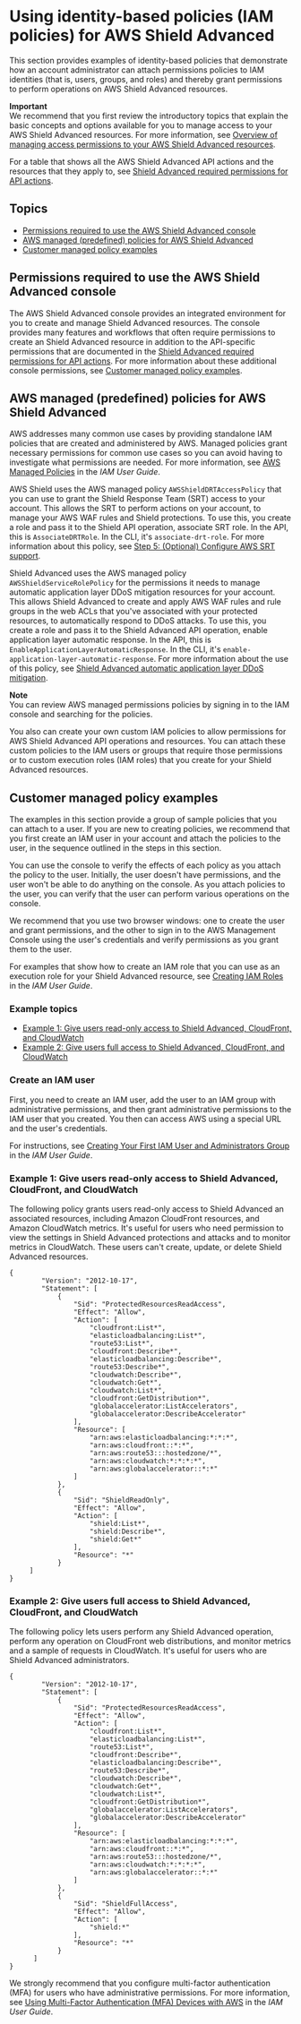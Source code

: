 # Using identity\-based policies \(IAM policies\) for AWS Shield Advanced<a name="shd-access-control-identity-based"></a>

This section provides examples of identity\-based policies that demonstrate how an account administrator can attach permissions policies to IAM identities \(that is, users, groups, and roles\) and thereby grant permissions to perform operations on AWS Shield Advanced resources\. 

**Important**  
We recommend that you first review the introductory topics that explain the basic concepts and options available for you to manage access to your AWS Shield Advanced resources\. For more information, see [Overview of managing access permissions to your AWS Shield Advanced resources](shd-access-control-overview.md)\.

For a table that shows all the AWS Shield Advanced API actions and the resources that they apply to, see [Shield Advanced required permissions for API actions](shd-api-permissions-ref.md)\. 

## Topics<a name="shd-topics3"></a>
+ [Permissions required to use the AWS Shield Advanced console](#shd-additional-console-required-permissions)
+ [AWS managed \(predefined\) policies for AWS Shield Advanced](#shd-access-policy-examples-aws-managed) 
+ [Customer managed policy examples](#shd-access-policy-examples-for-sdk-cli) 

## Permissions required to use the AWS Shield Advanced console<a name="shd-additional-console-required-permissions"></a>

The AWS Shield Advanced console provides an integrated environment for you to create and manage Shield Advanced resources\. The console provides many features and workflows that often require permissions to create an Shield Advanced resource in addition to the API\-specific permissions that are documented in the [Shield Advanced required permissions for API actions](shd-api-permissions-ref.md)\. For more information about these additional console permissions, see [Customer managed policy examples](#shd-access-policy-examples-for-sdk-cli)\.

## AWS managed \(predefined\) policies for AWS Shield Advanced<a name="shd-access-policy-examples-aws-managed"></a>

AWS addresses many common use cases by providing standalone IAM policies that are created and administered by AWS\. Managed policies grant necessary permissions for common use cases so you can avoid having to investigate what permissions are needed\. For more information, see [AWS Managed Policies](https://docs.aws.amazon.com/IAM/latest/UserGuide/access_policies_managed-vs-inline.html#aws-managed-policies) in the *IAM User Guide*\.

AWS Shield uses the AWS managed policy `AWSShieldDRTAccessPolicy` that you can use to grant the Shield Response Team \(SRT\) access to your account\. This allows the SRT to perform actions on your account, to manage your AWS WAF rules and Shield protections\. To use this, you create a role and pass it to the Shield API operation, associate SRT role\. In the API, this is `AssociateDRTRole`\. In the CLI, it's `associate-drt-role`\. For more information about this policy, see [Step 5: \(Optional\) Configure AWS SRT support](authorize-DRT.md)\. 

Shield Advanced uses the AWS managed policy `AWSShieldServiceRolePolicy` for the permissions it needs to manage automatic application layer DDoS mitigation resources for your account\. This allows Shield Advanced to create and apply AWS WAF rules and rule groups in the web ACLs that you've associated with your protected resources, to automatically respond to DDoS attacks\.  To use this, you create a role and pass it to the Shield Advanced API operation, enable application layer automatic response\. In the API, this is `EnableApplicationLayerAutomaticResponse`\. In the CLI, it's `enable-application-layer-automatic-response`\. For more information about the use of this policy, see [Shield Advanced automatic application layer DDoS mitigation](ddos-advanced-automatic-app-layer-response.md)\. 

**Note**  
You can review AWS managed permissions policies by signing in to the IAM console and searching for the policies\.

You also can create your own custom IAM policies to allow permissions for AWS Shield Advanced API operations and resources\. You can attach these custom policies to the IAM users or groups that require those permissions or to custom execution roles \(IAM roles\) that you create for your Shield Advanced resources\. 

## Customer managed policy examples<a name="shd-access-policy-examples-for-sdk-cli"></a>

The examples in this section provide a group of sample policies that you can attach to a user\. If you are new to creating policies, we recommend that you first create an IAM user in your account and attach the policies to the user, in the sequence outlined in the steps in this section\.

You can use the console to verify the effects of each policy as you attach the policy to the user\. Initially, the user doesn't have permissions, and the user won't be able to do anything on the console\. As you attach policies to the user, you can verify that the user can perform various operations on the console\. 

We recommend that you use two browser windows: one to create the user and grant permissions, and the other to sign in to the AWS Management Console using the user's credentials and verify permissions as you grant them to the user\.

For examples that show how to create an IAM role that you can use as an execution role for your Shield Advanced resource, see [Creating IAM Roles](https://docs.aws.amazon.com/IAM/latest/UserGuide/id_roles_create.html) in the *IAM User Guide*\.

### Example topics<a name="shd-topics4"></a>
+ [Example 1: Give users read\-only access to Shield Advanced, CloudFront, and CloudWatch](#shd-example1)
+ [Example 2: Give users full access to Shield Advanced, CloudFront, and CloudWatch](#shd-example2) 

### Create an IAM user<a name="shd-console-permissions-list-functions"></a>

First, you need to create an IAM user, add the user to an IAM group with administrative permissions, and then grant administrative permissions to the IAM user that you created\. You then can access AWS using a special URL and the user's credentials\. 

For instructions, see [Creating Your First IAM User and Administrators Group](https://docs.aws.amazon.com/IAM/latest/UserGuide/getting-started_create-admin-group.html) in the *IAM User Guide*\. 

### Example 1: Give users read\-only access to Shield Advanced, CloudFront, and CloudWatch<a name="shd-example1"></a>

The following policy grants users read\-only access to Shield Advanced an associated resources, including Amazon CloudFront resources, and Amazon CloudWatch metrics\. It's useful for users who need permission to view the settings in Shield Advanced protections and attacks and to monitor metrics in CloudWatch\. These users can't create, update, or delete Shield Advanced resources\.

```
{
        "Version": "2012-10-17",
        "Statement": [
            {
                "Sid": "ProtectedResourcesReadAccess",
                "Effect": "Allow",
                "Action": [
                    "cloudfront:List*",
                    "elasticloadbalancing:List*",
                    "route53:List*",
                    "cloudfront:Describe*",
                    "elasticloadbalancing:Describe*",
                    "route53:Describe*",
                    "cloudwatch:Describe*",
                    "cloudwatch:Get*",
                    "cloudwatch:List*",
                    "cloudfront:GetDistribution*",
                    "globalaccelerator:ListAccelerators",
                    "globalaccelerator:DescribeAccelerator"
                ],
                "Resource": [
                    "arn:aws:elasticloadbalancing:*:*:*",
                    "arn:aws:cloudfront::*:*",
                    "arn:aws:route53:::hostedzone/*",
                    "arn:aws:cloudwatch:*:*:*:*",
                    "arn:aws:globalaccelerator::*:*"
                ]
            },
            {
                "Sid": "ShieldReadOnly",
                "Effect": "Allow",
                "Action": [
                    "shield:List*",
                    "shield:Describe*",
                    "shield:Get*"
                ],
                "Resource": "*"
            }
     ]
}
```

### Example 2: Give users full access to Shield Advanced, CloudFront, and CloudWatch<a name="shd-example2"></a>

The following policy lets users perform any Shield Advanced operation, perform any operation on CloudFront web distributions, and monitor metrics and a sample of requests in CloudWatch\. It's useful for users who are Shield Advanced administrators\.

```
{
        "Version": "2012-10-17",
        "Statement": [
            {
                "Sid": "ProtectedResourcesReadAccess",
                "Effect": "Allow",
                "Action": [
                    "cloudfront:List*",
                    "elasticloadbalancing:List*",
                    "route53:List*",
                    "cloudfront:Describe*",
                    "elasticloadbalancing:Describe*",
                    "route53:Describe*",
                    "cloudwatch:Describe*",
                    "cloudwatch:Get*",
                    "cloudwatch:List*",
                    "cloudfront:GetDistribution*",
                    "globalaccelerator:ListAccelerators",
                    "globalaccelerator:DescribeAccelerator"
                ],
                "Resource": [
                    "arn:aws:elasticloadbalancing:*:*:*",
                    "arn:aws:cloudfront::*:*",
                    "arn:aws:route53:::hostedzone/*",
                    "arn:aws:cloudwatch:*:*:*:*",
                    "arn:aws:globalaccelerator::*:*"
                ]
            },
            {
                "Sid": "ShieldFullAccess",
                "Effect": "Allow",
                "Action": [
                    "shield:*"
                ],
                "Resource": "*"
            }
      ]
}
```

We strongly recommend that you configure multi\-factor authentication \(MFA\) for users who have administrative permissions\. For more information, see [Using Multi\-Factor Authentication \(MFA\) Devices with AWS](https://docs.aws.amazon.com/IAM/latest/UserGuide/Using_ManagingMFA.html) in the *IAM User Guide*\. 
